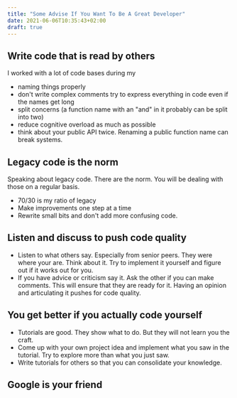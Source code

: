 ```yaml
---
title: "Some Advise If You Want To Be A Great Developer"
date: 2021-06-06T10:35:43+02:00
draft: true
---
```



## Write code that is read by others

I worked with a lot of code bases during my 

* naming things properly 
* don't write complex comments try to express everything in code even if the names get long
* split concerns (a function name with an "and" in it probably can be split into two) 
* reduce cognitive overload as much as possible
* think about your public API twice. Renaming a public function name can break systems.

## Legacy code is the norm

Speaking about legacy code. There are the norm. You will be dealing with those on a regular basis. 

* 70/30 is my ratio of legacy 
* Make improvements one step at a time
* Rewrite small bits and don't add more confusing code.

## Listen and discuss to push code quality

* Listen to what others say. Especially from senior peers. They were where your are. Think about it. Try to implement it yourself and figure out if it works out for you.
* If you have advice or criticism say it. Ask the other if you can make comments. This will ensure that they are ready for it. Having an opinion and articulating it pushes for code quality.

## You get better if you actually code yourself

* Tutorials are good. They show what to do. But they will not learn you the craft.
* Come up with your own project idea and implement what you saw in the tutorial. Try to explore more than what you just saw. 
* Write tutorials for others so that you can consolidate your knowledge.

## Google is your friend
